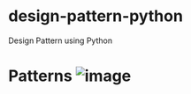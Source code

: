 # design-pattern-python
Design Pattern using Python
# Patterns ![image](https://github.com/rupaku/design-pattern-python/assets/40722800/5eb52a6a-0441-4640-9a71-62c7e1c986df)
